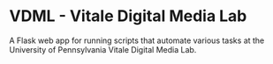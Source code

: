# VDML - Vitale Digital Media Lab

A Flask web app for running scripts that automate various tasks at the University of Pennsylvania Vitale Digital Media Lab.

